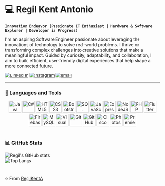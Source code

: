 # 💻 Regil Kent Antonio

**`Innovation Endeavor (Passionate IT Enthusiast | Hardware & Software Explorer | Developer in Progress)`**

I'm an aspiring Software Engineer passionate about leveraging the innovations of technology to solve real-world problems. I thrive on transforming complex challenges into creative solutions that make a meaningful impact. Guided by curiosity, adaptability, and collaboration, I aim to build efficient, user-friendly digital experiences that help shape a more connected future.

   <p align="left">
      <a href="https://linkedin.com/in/regil-kent-antonio">
         <img alt="Linked In" title="Linked In" src="https://custom-icon-badges.demolab.com/badge/LinkedIn-Connect-0077B5?style=for-the-badge&logo=linkedin&logoColor=white"/></a> 
      <a href="https://www.instagram.com/xregill/">
  <img alt="Instagram" title="Follow me on Instagram" 
       src="https://img.shields.io/badge/Instagram-E4405F?style=for-the-badge&logo=instagram&logoColor=white"/></a>
      <a href="regilkentantonio@gmail.com">
  <img alt="email" title="Email me" 
       src="https://img.shields.io/badge/Email-D14836?style=for-the-badge&logo=gmail&logoColor=white"/>
      </a>
      
   </p>

---

### 🧰 Languages and Tools

<p align="center">
  <img alt="Java" width="40px" src="https://cdn.jsdelivr.net/gh/devicons/devicon/icons/java/java-original.svg"/>
  <img alt="C#" width="40px" src="https://cdn.jsdelivr.net/gh/devicons/devicon/icons/csharp/csharp-original.svg"/>
  <img alt="HTML5" width="40px" src="https://cdn.jsdelivr.net/gh/devicons/devicon/icons/html5/html5-original.svg"/>
  <img alt="CSS3" width="40px" src="https://cdn.jsdelivr.net/gh/devicons/devicon/icons/css3/css3-original.svg"/>
  <img alt="Bootstrap" width="40px" src="https://cdn.jsdelivr.net/gh/devicons/devicon/icons/bootstrap/bootstrap-original.svg"/>
  <img alt="SQL Server" width="40px" src="https://img.icons8.com/color/48/000000/microsoft-sql-server.png"/>
  <img alt="JavaScript" width="40px" src="https://cdn.jsdelivr.net/gh/devicons/devicon/icons/javascript/javascript-original.svg"/>
  <img alt="ExpressJS" width="40px" src="https://cdn.jsdelivr.net/gh/devicons/devicon/icons/expressjs/expressjs-original.svg"/>
  <img alt="NodeJS" width="40px" src="https://cdn.jsdelivr.net/gh/devicons/devicon/icons/nodejs/nodejs-original.svg"/>
  <img alt="PHP" width="40px" src="https://cdn.jsdelivr.net/gh/devicons/devicon/icons/php/php-original.svg"/>
  <img alt="Flutter" width="40px" src="https://cdn.jsdelivr.net/gh/devicons/devicon/icons/flutter/flutter-original.svg"/>
  <img alt="Firebase" width="40px" src="https://cdn.jsdelivr.net/gh/devicons/devicon/icons/firebase/firebase-plain.svg"/>
  <img alt="MySQL" width="40px" src="https://cdn.jsdelivr.net/gh/devicons/devicon/icons/mysql/mysql-original.svg"/>
  <img alt="Visual Studio" width="40px" src="https://img.icons8.com/color/48/000000/visual-studio.png"/>
  <img alt="Git" width="40px" src="https://cdn.jsdelivr.net/gh/devicons/devicon/icons/git/git-original.svg"/>
  <img alt="GitHub" width="40px" src="https://img.icons8.com/fluency/48/000000/github.png"/>
  <img alt="Cisco" width="40px" src="https://upload.wikimedia.org/wikipedia/commons/0/08/Cisco_logo_blue_2016.svg"/>
  <img alt="Photoshop" width="40px" src="https://img.icons8.com/color/48/000000/adobe-photoshop.png"/>
  <img alt="Premiere Pro" width="40px" src="https://img.icons8.com/color/48/000000/adobe-premiere-pro.png"/>
</p>

#

### 📊 GitHub Stats
![Regil's GitHub stats](https://github-readme-stats.vercel.app/api?username=RegilKentA&show_icons=true&theme=tokyonight)  
![Top Langs](https://github-readme-stats.vercel.app/api/top-langs/?username=RegilKentA&layout=compact&theme=tokyonight)

#

⭐️ From [RegilKentA](https://github.com/RegilKentA)

<!--
**RegilKentA/RegilKentA** is a ✨ _special_ ✨ repository because its `README.md` (this file) appears on your GitHub profile.

Here are some ideas to get you started:

- 🔭 I’m currently working on ...
- 🌱 I’m currently learning ...
- 👯 I’m looking to collaborate on ...
- 🤔 I’m looking for help with ...
- 💬 Ask me about ...
- 📫 How to reach me: ...
- 😄 Pronouns: ...
- ⚡ Fun fact: ...
-->
